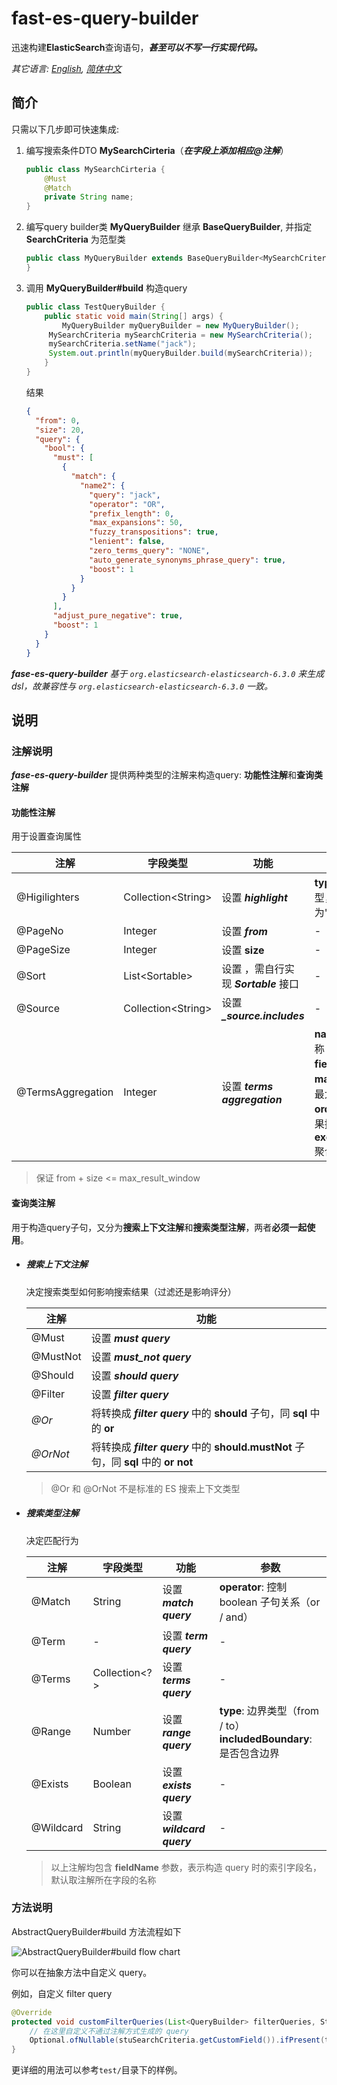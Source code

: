 # fast-es-query-builder

迅速构建**ElasticSearch**查询语句，***甚至可以不写一行实现代码。***

*其它语言: [English](README.md), [简体中文](README.zh-cn.md)*

## 简介

只需以下几步即可快速集成:

1. 编写搜索条件DTO **MySearchCirteria**（***在字段上添加相应@注解***）

   ```java
   public class MySearchCirteria {
       @Must
       @Match
       private String name;
   }
   ```

2. 编写query builder类 **MyQueryBuilder** 继承 **BaseQueryBuilder**, 并指定 **SearchCriteria** 为范型类

   ```java
   public class MyQueryBuilder extends BaseQueryBuilder<MySearchCriteria> {
   }
   ```

3. 调用 **MyQueryBuilder#build** 构造query

   ```java
   public class TestQueryBuilder {
       public static void main(String[] args) {
           MyQueryBuilder myQueryBuilder = new MyQueryBuilder();
   		MySearchCriteria mySearchCriteria = new MySearchCriteria();
   		mySearchCriteria.setName("jack");
   		System.out.println(myQueryBuilder.build(mySearchCriteria));
       }
   }
   ```

   结果

   ```json
   {
     "from": 0,
     "size": 20,
     "query": {
       "bool": {
         "must": [
           {
             "match": {
               "name2": {
                 "query": "jack",
                 "operator": "OR",
                 "prefix_length": 0,
                 "max_expansions": 50,
                 "fuzzy_transpositions": true,
                 "lenient": false,
                 "zero_terms_query": "NONE",
                 "auto_generate_synonyms_phrase_query": true,
                 "boost": 1
               }
             }
           }
         ],
         "adjust_pure_negative": true,
         "boost": 1
       }
     }
   }
   ```

***fase-es-query-builder*** *基于 `org.elasticsearch-elasticsearch-6.3.0` 来生成dsl，故兼容性与 `org.elasticsearch-elasticsearch-6.3.0` 一致。*

## 说明

### 注解说明

***fase-es-query-builder*** 提供两种类型的注解来构造query: **功能性注解**和**查询类注解**

#### 功能性注解

用于设置查询属性

| 注解              | 字段类型            | 功能                                  | 参数                                                         |
| ----------------- | ------------------- | ------------------------------------- | ------------------------------------------------------------ |
| @Higilighters     | Collection\<String> | 设置 ***highlight***                  | **type**: 高亮类型，默认为"fvh"                              |
| @PageNo           | Integer             | 设置  ***from***                      | -                                                            |
| @PageSize         | Integer             | 设置 **size**                         | -                                                            |
| @Sort             | List\<Sortable>     | 设置 ，需自行实现 ***Sortable*** 接口 | -                                                            |
| @Source           | Collection\<String> | 设置 ***_source.includes***           | -                                                            |
| @TermsAggregation | Integer             | 设置 ***terms aggregation***          | **name**: 聚合名称<br />**field**: 聚合字段<br />**maxSize**: 聚合最大结果集<br />**order**: 聚合结果排序方式<br />**executionHint**: 聚合机制 |

> 保证 from + size <= max_result_window

#### 查询类注解

用于构造query子句，又分为**搜索上下文注解**和**搜索类型注解**，两者**必须一起使用**。

* ##### 搜索上下文注解

  决定搜索类型如何影响搜索结果（过滤还是影响评分）

  | 注解     | 功能                                                         |
  | -------- | ------------------------------------------------------------ |
  | @Must    | 设置 ***must query***                                        |
  | @MustNot | 设置 ***must_not query***                                    |
  | @Should  | 设置 ***should query***                                      |
  | @Filter  | 设置 ***filter query***                                      |
  | *@Or*    | 将转换成 ***filter query*** 中的 **should** 子句，同 **sql** 中的 **or** |
  | *@OrNot* | 将转换成 ***filter query*** 中的 **should.mustNot** 子句，同 **sql** 中的 **or not** |

	> @Or 和 @OrNot 不是标准的 ES 搜索上下文类型

* ##### 搜索类型注解

  决定匹配行为

	| 注解      | 字段类型      | 功能                      | 参数                                                         |
  | --------- | ------------- | ------------------------- | ------------------------------------------------------------ |
  | @Match    | String        | 设置 ***match query***    | **operator**: 控制 boolean 子句关系（or / and）              |
  | @Term     | -             | 设置 ***term query***     | -                                                            |
  | @Terms    | Collection<?> | 设置 ***terms query***    | -                                                            |
  | @Range    | Number        | 设置 ***range query***    | **type**: 边界类型（from / to）<br />**includedBoundary**: 是否包含边界 |
  | @Exists   | Boolean       | 设置 ***exists query***   | -                                                            |
  | @Wildcard | String        | 设置 ***wildcard query*** | -                                                            |

	> 以上注解均包含 **fieldName** 参数，表示构造 query 时的索引字段名，默认取注解所在字段的名称

### 方法说明

AbstractQueryBuilder#build 方法流程如下

![AbstractQueryBuilder#build flow chart](https://raw.githubusercontent.com/Thare-Lam/fast-es-query-builder/master/query-builder-flow-chart.jpg)

你可以在抽象方法中自定义 query。

例如，自定义 filter query

```java
@Override
protected void customFilterQueries(List<QueryBuilder> filterQueries, StuSearchCriteria stuSearchCriteria) {
    // 在这里自定义不通过注解方式生成的 query
    Optional.ofNullable(stuSearchCriteria.getCustomField()).ifPresent(t -> filterQueries.add(termQuery("customFilterField", t)));
}
```

更详细的用法可以参考`test/`目录下的样例。
